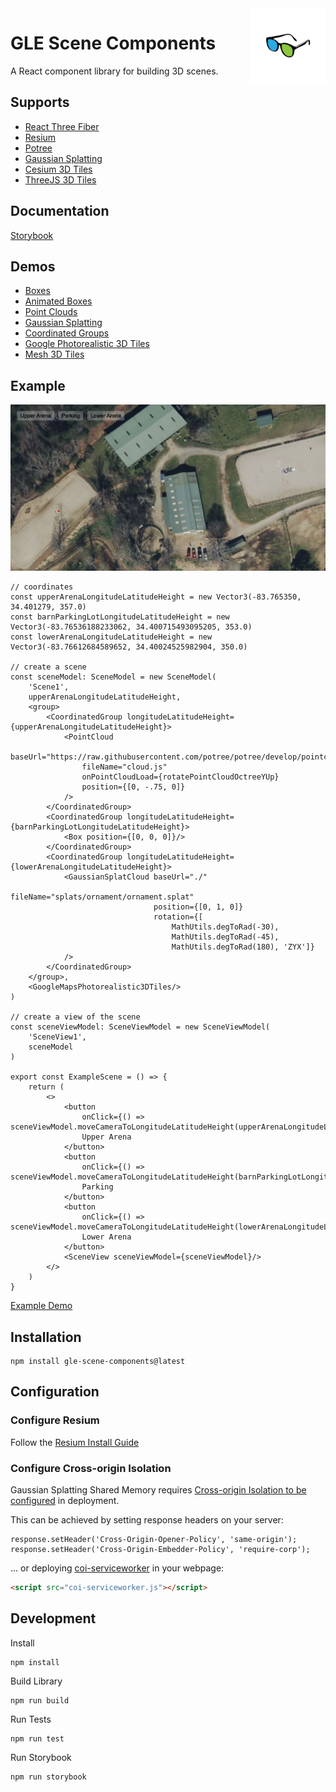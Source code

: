 <a href="/">
    <img alt="logo" src="public/images/logo-flipped.png" align="right" width="120" height="120"/>
</a>

# GLE Scene Components

A React component library for building 3D scenes.

## Supports
- [React Three Fiber](https://github.com/pmndrs/react-three-fiber)
- [Resium](https://github.com/reearth/resium)
- [Potree](https://github.com/guyettinger/gle-potree)
- [Gaussian Splatting](https://github.com/guyettinger/gle-gaussian-splat-3d)
- [Cesium 3D Tiles](https://cesium.com/blog/2023/10/26/photorealistic-3d-tiles-in-cesium-ion/)
- [ThreeJS 3D Tiles](https://github.com/ebeaufay/threedtiles)

## Documentation
[Storybook](https://guyettinger.github.io/gle-scene-components/)

## Demos
- [Boxes](https://guyettinger.github.io/gle-scene-components/?path=/story/gle-scene-components-sceneview--boxes)
- [Animated Boxes](https://guyettinger.github.io/gle-scene-components/?path=/story/gle-scene-components-sceneview--animated-boxes)
- [Point Clouds](https://guyettinger.github.io/gle-scene-components/?path=/story/gle-scene-components-sceneview--point-clouds)
- [Gaussian Splatting](https://guyettinger.github.io/gle-scene-components/?path=/story/gle-scene-components-sceneview--gaussian-splat-clouds)
- [Coordinated Groups](https://guyettinger.github.io/gle-scene-components/?path=/story/gle-scene-components-sceneview--coordinated-groups)
- [Google Photorealistic 3D Tiles](https://guyettinger.github.io/gle-scene-components/?path=/story/gle-scene-components-sceneview--google-tiles)
- [Mesh 3D Tiles](https://guyettinger.github.io/gle-scene-components/?path=/story/gle-scene-components-sceneview--three-d-tiles)

## Example
![example-screenshot.png](public%2Fimages%2Fexample-screenshot.png)
```tsx
// coordinates
const upperArenaLongitudeLatitudeHeight = new Vector3(-83.765350, 34.401279, 357.0)
const barnParkingLotLongitudeLatitudeHeight = new Vector3(-83.76536188233062, 34.400715493095205, 353.0)
const lowerArenaLongitudeLatitudeHeight = new Vector3(-83.76612684589652, 34.40024525982904, 350.0)

// create a scene
const sceneModel: SceneModel = new SceneModel(
    'Scene1',
    upperArenaLongitudeLatitudeHeight,
    <group>
        <CoordinatedGroup longitudeLatitudeHeight={upperArenaLongitudeLatitudeHeight}>
            <PointCloud
                baseUrl="https://raw.githubusercontent.com/potree/potree/develop/pointclouds/lion_takanawa/"
                fileName="cloud.js"
                onPointCloudLoad={rotatePointCloudOctreeYUp}
                position={[0, -.75, 0]}
            />
        </CoordinatedGroup>
        <CoordinatedGroup longitudeLatitudeHeight={barnParkingLotLongitudeLatitudeHeight}>
            <Box position={[0, 0, 0]}/>
        </CoordinatedGroup>
        <CoordinatedGroup longitudeLatitudeHeight={lowerArenaLongitudeLatitudeHeight}>
            <GaussianSplatCloud baseUrl="./"
                                fileName="splats/ornament/ornament.splat"
                                position={[0, 1, 0]}
                                rotation={[
                                    MathUtils.degToRad(-30),
                                    MathUtils.degToRad(-45),
                                    MathUtils.degToRad(180), 'ZYX']}
            />
        </CoordinatedGroup>
    </group>,
    <GoogleMapsPhotorealistic3DTiles/>
)

// create a view of the scene
const sceneViewModel: SceneViewModel = new SceneViewModel(
    'SceneView1',
    sceneModel
)

export const ExampleScene = () => {
    return (
        <>
            <button
                onClick={() => sceneViewModel.moveCameraToLongitudeLatitudeHeight(upperArenaLongitudeLatitudeHeight)}>
                Upper Arena
            </button>
            <button
                onClick={() => sceneViewModel.moveCameraToLongitudeLatitudeHeight(barnParkingLotLongitudeLatitudeHeight)}>
                Parking
            </button>
            <button
                onClick={() => sceneViewModel.moveCameraToLongitudeLatitudeHeight(lowerArenaLongitudeLatitudeHeight)}>
                Lower Arena
            </button>
            <SceneView sceneViewModel={sceneViewModel}/>
        </>
    )
}
```
[Example Demo](https://guyettinger.github.io/gle-scene-components/?path=/story/gle-scene-components-sceneview--everything)

## Installation
```shell
npm install gle-scene-components@latest
```

## Configuration
### Configure Resium
Follow the [Resium Install Guide ](https://resium.reearth.io/installation)

### Configure Cross-origin Isolation
Gaussian Splatting Shared Memory requires [Cross-origin Isolation to be configured](https://web.dev/articles/coop-coep) in deployment.

This can be achieved by setting response headers on your server:
```
response.setHeader('Cross-Origin-Opener-Policy', 'same-origin');
response.setHeader('Cross-Origin-Embedder-Policy', 'require-corp');
```
... or deploying [coi-serviceworker](https://github.com/gzuidhof/coi-serviceworker) in your webpage:
```html
<script src="coi-serviceworker.js"></script>
```

## Development
Install
```
npm install
```
Build Library
```
npm run build
```
Run Tests
```
npm run test
```
Run Storybook
```
npm run storybook
```